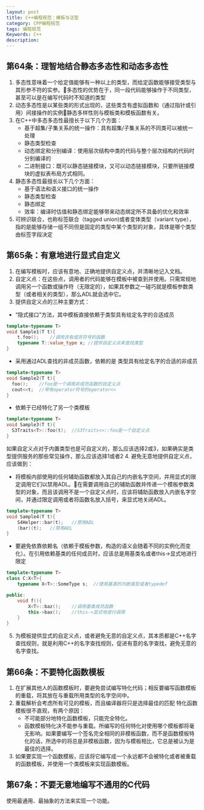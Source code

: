 ```yaml
---
layout: post
title: C++编程规范：模板与泛型
category: CPP编程规范
tags: 编程规范
Keywords: C++
description:
---
```

## 第64条：理智地结合静态多态性和动态多态性
1. 多态性意味着一个给定值能够有一种以上的类型，而给定函数能够接受类型与其形参不符的实参。多态性的优势在于，同一段代码能够操作于不同类型，甚至可以是在编写代码时不知道的类型
2. 动态多态性是以某些类的形式出现的，这些类含有虚拟函数和（通过指针或引用）间接操作的实例静态多样性则与模板类和模板函数有关。
3. 在C++中多态多态性最擅长于以下几个方面：
    * 基于超集/子集关系的统一操作：具有超集/子集关系的不同类可以被统一处理
    * 静态类型检查
    * 动态绑定和分别编译：使用层次结构中类的代码与整个层次结构的代码时分别编译的
    * 二进制接口：既可以静态链接模块，又可以动态链接模块，只要所链接模块的虚拟表布局方式相同。
4. 静态多态性最擅长以下几个方面：
    * 基于语法和语义接口的统一操作
    * 静态类型检查
    * 静态绑定
    * 效率：编译时估值和静态绑定能够带来动态绑定所不具备的优化和效率
5. 可辨识联合，也称标签联合（tagged union)或者变体类型（variant type），指的是能够存储一组不同但是固定的类型中某个类型的对象，具体是哪个类型由标签字段决定
## 第65条：有意地进行显式自定义
1. 在编写模板时，应该有意地、正确地提供自定义点，并清晰地记入文档。
2. 自定义点：在这些点，调用者的代码能够在模板中被查到并使用。只需常规地调用另一个函数或操作符（无限定的），如果其参数之一碰巧就是模板参数类型（或者相关的类型），那么ADL就会选中它。
3. 提供自定义点的三种主要方式：
*  “隐式接口”方法，其中模板直接依赖于类型具有给定名字的合适成员
``` c++
template<typename T>
void Sample1(T t){
    t.foo();    //调用含有成员符号的函数
    typename T::value_type x; //提供自定义点来查找类型
}
```
* 采用通过ADL查找的非成员函数，依赖的是 类型具有给定名字的合适的非成员
``` c++
template<typename T>
void Sample2(T t){
  foo();    //foo是一个调用非成员函数的自定义点
  cout<<t;  //带有operator符号的operator<<
}
```
* 依赖于已经特化了另一个类模板
``` c++
template<typename T>
void Sample3(T t){
  S3Traits<T>::foo(t);  //S3Traits<>::foo是一个自定义点
}
```
如果自定义点对于内置类型也是可自定义的，那么应该选择2或3，如果确实是类型提供服务的那些常见操作，那么应该选择1或者2
4. 避免无意地提供自定义点，应该做到：
* 将模板内部使用的任何辅助函数都放入其自己的内嵌名字空间，并用显式的限定调用它们以禁用ADL。在需要调用自己的辅助函数并传递一个模板参数类型的对象，而且该调用不是一个自定义点时，应该将辅助函数放入内嵌名字空间，并通过限定调用或者将函数名放入括号，来显式地关闭ADL。
``` c++
template<typename T>
void Sample4(T t){
    S4Helper::bar(t);   //禁用ADL 
    (bar)(t);   //禁用ADL
}
```
* 要避免依靠依赖名（依赖于模板参数，构造的语义会随着不同的实例化而变化）。在引用依赖基类的任何成员时，应该总是用基类名或者this->显式地进行限定
``` c++
template<typename T>
class C:X<T>{
    typename X<T>::SomeType s;  //使用基类的内嵌类型或者typedef

public:
    void f(){
        X<T>::baz();    //调用基类成员函数
        this->bax();    //this->显式地进行调用
    }
}
```
5. 为模板提供显式的自定义点，或者避免无意的自定义点，其本质都是C++名字查找规则，就是利用C++的名字查找规则，促进有意的名字查找，避免无意的名字查找。
## 第66条：不要特化函数模板
1. 在扩展其他人的函数模板时，要避免尝试编写特化代码；相反要编写函数模板的重载，将其放在与重载所用类型的名字空间中。
2. 重载解析会考虑所有可见的模板，而且编译器将只是选择最佳的匹配
特化函数模板很不直观，有两个原因：
    * 不可能部分地特化函数模板，只能完全特化。
    * 函数模板特化决不能参与重载。所编写的任何特化对使用哪个模板都将毫无影响。如果要编写一个签名完全相同的非模板函数，而不是函数模板特化的话，所选中的将总是非模板函数，因为与模板相比，它总是被认为是最佳的选择。
3. 如果要实现一个函数模板，应该将它编写成一个永远都不会被特化或者被重载的函数模板，并使用一个类模板来实现函数模板。
## 第67条：不要无意地编写不通用的C代码
使用最通用、最抽象的方法来实现一个功能。
